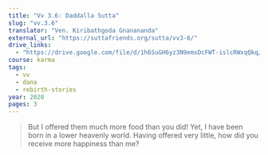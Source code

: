```yaml
---
title: "Vv 3.6: Daddalla Sutta"
slug: "vv.3.6"
translator: "Ven. Kiribathgoda Gnanananda"
external_url: "https://suttafriends.org/sutta/vv3-6/"
drive_links:
  - "https://drive.google.com/file/d/1h6SuGH6yz3N9emxDcFWT-islcRWxqQkq/view?usp=drivesdk"
course: karma
tags:
  - vv
  - dana
  - rebirth-stories
year: 2020
pages: 3
---
```


> But I offered them much more food than you did! Yet, I have been born in a lower heavenly world. Having offered very little, how did you receive more happiness than me?
